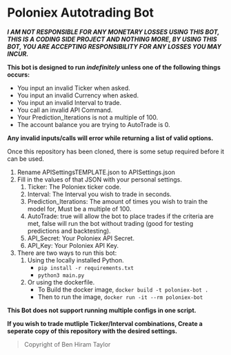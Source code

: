 # Poloniex Autotrading Bot
***I AM NOT RESPONSIBLE FOR ANY MONETARY LOSSES USING THIS BOT, THIS IS A CODING SIDE PROJECT AND NOTHING MORE, BY USING THIS BOT, YOU ARE ACCEPTING RESPONSIBILITY FOR ANY LOSSES YOU MAY INCUR.***

**This bot is designed to run _indefinitely_ unless one of the following things occurs:**
- You input an invalid Ticker when asked.
- You input an invalid Currency when asked.
- You input an invalid Interval to trade.
- You call an invalid API Command.
- Your Prediction_Iterations is not a multiple of 100.
- The account balance you are trying to AutoTrade is 0.

**Any invalid inputs/calls will error while returning a list of valid options.**

Once this repository has been cloned, there is some setup required before it can be used.

1. Rename APISettingsTEMPLATE.json to APISettings.json
2. Fill in the values of that JSON with your personal settings.
   1. Ticker: The Poloniex ticker code.
   2. Interval: The Interval you wish to trade in seconds.
   3. Prediction_Iterations: The amount of times you wish to train the model for, Must be a multiple of 100.
   4. AutoTrade: true will allow the bot to place trades if the criteria are met, false will run the bot without trading (good for testing predictions and backtesting).
   5. API_Secret: Your Poloniex API Secret.
   6. API_Key: Your Poloniex API Key.
3. There are two ways to run this bot: 
   1. Using the locally installed Python.
      - `pip install -r requirements.txt`
      - `python3 main.py`
   2. Or using the dockerfile.
      - To Build the docker image, `docker build -t poloniex-bot .`
      - Then to run the image, `docker run -it --rm poloniex-bot`
  
**This Bot does not support running multiple configs in one script.**

**If you wish to trade mutliple Ticker/Interval combinations, Create a seperate copy of this repository with the desired settings.**
> Copyright of Ben Hiram Taylor
